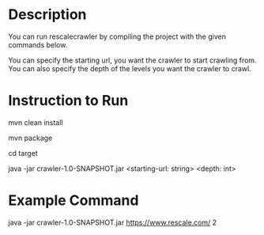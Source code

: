 # Description

You can run rescalecrawler by compiling the project with the given commands below.

You can specify the starting url, you want the crawler to start crawling from. You can also specify the depth of the
levels you want the crawler to crawl.

# Instruction to Run

mvn clean install 

mvn package

cd target

java -jar crawler-1.0-SNAPSHOT.jar <starting-url: string> <depth: int>

# Example Command
java -jar crawler-1.0-SNAPSHOT.jar https://www.rescale.com/ 2

